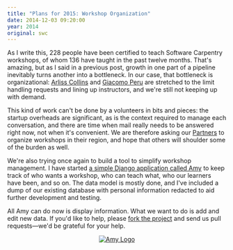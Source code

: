 ```yaml
---
title: "Plans for 2015: Workshop Organization"
date: 2014-12-03 09:20:00
year: 2014
original: swc
---
```

<p>
  As I write this,
  228 people have been certified to teach Software Carpentry workshops,
  of whom 136 have taught in the past twelve months.
  That's amazing,
  but as I said in a previous post,
  growth in one part of a pipeline inevitably turns another into a bottleneck.
  In our case,
  that bottleneck is organizational:
  <a href="{{site.baseurl}}/team/#collins.arliss">Arliss Collins</a>
  and <a href="{{site.baseurl}}/team/#peru.giacomo">Giacomo Peru</a>
  are stretched to the limit handling requests and lining up instructors,
  and we're still not keeping up with demand.
</p>
<p>
  This kind of work can't be done by a volunteers in bits and pieces:
  the startup overheads are significant,
  as is the context required to manage each conversation,
  and there are time when mail really needs to be answered right now,
  not when it's convenient.
  We are therefore asking our <a href="{{site.baseurl}}/blog/2014/12/scf-membership.html#partner">Partners</a>
  to organize workshops in their region,
  and hope that others will shoulder some of the burden as well.
</p>
<p>
  We're also trying once again to build a tool to simplify workshop management.
  I have started <a href="{{site.github_url}}/amy">a simple Django application called Amy</a>
  to keep track of who wants a workshop,
  who can teach what,
  who our learners have been,
  and so on.
  The data model is mostly done,
  and I've included a dump of our existing database
  with personal information redacted
  to aid further development and testing.
</p>
<p>
  All Amy can do now is display information.
  What we want to do is add and edit new data.
  If you'd like to help,
  please <a href="{{site.github_url}}/amy">fork the project</a>
  and send us pull requests&mdash;we'd be grateful for your help.
</p>
<div align="center">
  <a href="{{site.github_url}}/amy"><img src="{{site.github.url}}/files/2014/12/amy-logo.png" alt="Amy Logo" /></a>
</div>
